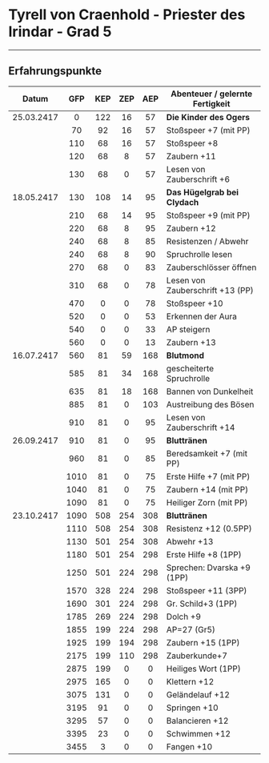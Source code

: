 # Tyrell von Craenhold - Priester des Irindar - Grad 5

---

## Erfahrungspunkte

|   Datum    | GFP | KEP | ZEP | AEP | Abenteuer / gelernte Fertigkeit  |
| :--------: | :-: | :-: | :-: | :-: | -------------------------------- |
| 25.03.2417 |  0  | 122 | 16  | 57  | **Die Kinder des Ogers**         |
|            | 70  | 92  | 16  | 57  | Stoßspeer +7 (mit PP)            |
|            | 110 | 68  | 16  | 57  | Stoßspeer +8                     |
|            | 120 | 68  |  8  | 57  | Zaubern +11                      |
|            | 130 | 68  |  0  | 57  | Lesen von Zauberschrift +6       |
| 18.05.2417 | 130 | 108 | 14  | 95  | **Das Hügelgrab bei Clydach**    |
|            | 210 | 68  | 14  | 95  | Stoßspeer +9 (mit PP)            |
|            | 220 | 68  |  8  | 95  | Zaubern +12                      |
|            | 240 | 68  |  8  | 85  | Resistenzen / Abwehr             |
|            | 240 | 68  |  8  | 90  | Spruchrolle lesen                |
|            | 270 | 68  |  0  | 83  | Zauberschlösser öffnen           |
|            | 310 | 68  |  0  | 78  | Lesen von Zauberschrift +13 (PP) |
|            | 470 |  0  |  0  | 78  | Stoßspeer +10                    |
|            | 520 |  0  |  0  | 53  | Erkennen der Aura                |
|            | 540 |  0  |  0  | 33  | AP steigern                      |
|            | 560 |  0  |  0  | 13  | Zaubern +13                      |
| 16.07.2417 | 560 | 81  | 59  | 168 | **Blutmond**                     |
|            | 585 | 81  | 34  | 168 | gescheiterte Spruchrolle         |
|            | 635 | 81  | 18  | 168 | Bannen von Dunkelheit            |
|            | 885 | 81  |  0  | 103 | Austreibung des Bösen            |
|            | 910 | 81  |  0  | 95  | Lesen von Zauberschrift +14      |
| 26.09.2417 | 910 | 81  |  0  | 95  | **Bluttränen**                   |
|            | 960 | 81  |  0  | 85  | Beredsamkeit +7 (mit PP)         |
|            |1010 | 81  |  0  | 75  | Erste Hilfe +7 (mit PP)          |
|            |1040 | 81  |  0  | 75  | Zaubern +14 (mit PP)             |
|            |1090 | 81  |  0  | 75  | Heiliger Zorn (mit PP)           |
| 23.10.2417 |1090 | 508 | 254 | 308 | **Bluttränen**                   |
|            |1110 | 508 | 254 | 308 | Resistenz +12 (0.5PP)            |
|            |1130 | 501 | 254 | 308 | Abwehr +13                       |
|            |1180 | 501 | 254 | 298 | Erste Hilfe +8 (1PP)             |
|            |1250 | 501 | 224 | 298 | Sprechen: Dvarska +9 (1PP)       |
|            |1570 | 328 | 224 | 298 | Stoßspeer +11 (3PP)              |
|            |1690 | 301 | 224 | 298 | Gr. Schild+3 (1PP)               |
|            |1785 | 269 | 224 | 298 | Dolch +9                         |
|            |1855 | 199 | 224 | 298 | AP=27 (Gr5)                      |
|            |1925 | 199 | 194 | 298 | Zaubern +15 (1PP)                |
|            |2175 | 199 | 110 | 298 | Zauberkunde+7                    |
|            |2875 | 199 |   0 |   0 | Heiliges Wort (1PP)              |
|            |2975 | 165 |   0 |   0 | Klettern +12                     |
|            |3075 | 131 |   0 |   0 | Geländelauf +12                  |
|            |3195 |  91 |   0 |   0 | Springen +10                     |
|            |3295 |  57 |   0 |   0 | Balancieren +12                  |
|            |3395 |  23 |   0 |   0 | Schwimmen +12                    |
|            |3455 |   3 |   0 |   0 | Fangen +10                       |
